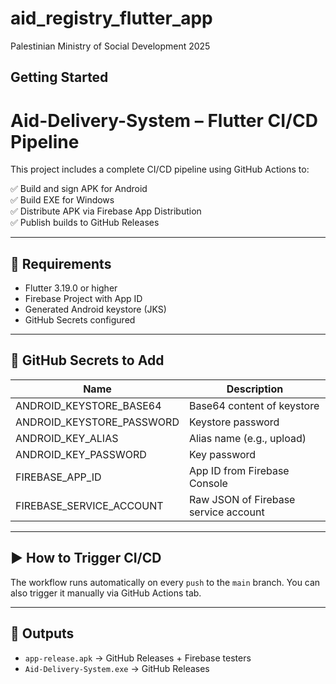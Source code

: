 # aid_registry_flutter_app

Palestinian Ministry of Social Development 2025

## Getting Started

# Aid-Delivery-System – Flutter CI/CD Pipeline

This project includes a complete CI/CD pipeline using GitHub Actions to:

✅ Build and sign APK for Android  
✅ Build EXE for Windows  
✅ Distribute APK via Firebase App Distribution  
✅ Publish builds to GitHub Releases

---

## 🔧 Requirements

- Flutter 3.19.0 or higher
- Firebase Project with App ID
- Generated Android keystore (JKS)
- GitHub Secrets configured

---

## 📁 GitHub Secrets to Add

| Name                     | Description                          |
|--------------------------|--------------------------------------|
| ANDROID_KEYSTORE_BASE64 | Base64 content of keystore           |
| ANDROID_KEYSTORE_PASSWORD | Keystore password                  |
| ANDROID_KEY_ALIAS       | Alias name (e.g., upload)            |
| ANDROID_KEY_PASSWORD    | Key password                         |
| FIREBASE_APP_ID         | App ID from Firebase Console         |
| FIREBASE_SERVICE_ACCOUNT| Raw JSON of Firebase service account |

---

## ▶️ How to Trigger CI/CD

The workflow runs automatically on every `push` to the `main` branch. You can also trigger it manually via GitHub Actions tab.

---

## 📂 Outputs

- `app-release.apk` → GitHub Releases + Firebase testers
- `Aid-Delivery-System.exe` → GitHub Releases


